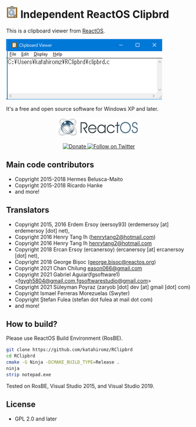 # ![](img/clipbrd-32x32.png) Independent ReactOS Clipbrd

This is a clipboard viewer from [ReactOS](https://reactos.org/).

![(The screenshot)](img/screenshot.png)

It's a free and open source software for Windows XP and later.

<p align=center>
  <a href="https://reactos.org/">
    <img alt="ReactOS" src="img/reactos-225x54.png">
  </a>
</p>

<p align=center>
  <a href="https://reactos.org/donate/">
    <img alt="Donate" src="https://img.shields.io/badge/%24-donate-E44E4A.svg">
  </a>
  <a href="https://twitter.com/reactos">
    <img alt="Follow on Twitter" src="https://img.shields.io/twitter/follow/reactos.svg?style=social&label=Follow%20%40reactos">
  </a>
</p>

## Main code contributors

- Copyright 2015-2018 Hermes Belusca-Maito
- Copyright 2015-2018 Ricardo Hanke
- and more!

## Translators

- Copyright 2015, 2016 Erdem Ersoy (eersoy93) (erdemersoy [at] erdemersoy [dot] net),
- Copyright 2016 Henry Tang Ih (henrytang2@hotmail.com)
- Copyright 2016 Henry Tang Ih <henrytang2@hotmail.com>
- Copyright 2018 Ercan Ersoy (ercanersoy) (ercanersoy [at] ercanersoy [dot] net),
- Copyright 2018 George Bișoc (george.bisoc@reactos.org)
- Copyright 2021 Chan Chilung <eason066@gmail.com>
- Copyright 2021 Gabriel Aguiar(fgsoftware1) <fgygh5804@gmail.com,fgsoftwarestudio@gmail.com>
- Copyright 2021 Süleyman Poyraz (zaryob [dot] dev [at] gmail [dot] com)
- Copyright Ismael Ferreras Morezuelas (Swyter)
- Copyright Ștefan Fulea (stefan dot fulea at mail dot com)
- and more!

## How to build?

Please use ReactOS Build Environment (RosBE).

```bash
git clone https://github.com/katahiromz/RClipbrd
cd RClipbrd
cmake -G Ninja -DCMAKE_BUILD_TYPE=Release .
ninja
strip notepad.exe
```

Tested on RosBE, Visual Studio 2015, and Visual Studio 2019.

## License

- GPL 2.0 and later
